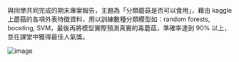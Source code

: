 與同學共同完成的期末專案報告，主題為「分類蘑菇是否可以食用」，藉由 kaggle 上蘑菇的各項外表特徵資料，用以訓練數種分類模型如：random forests, boosting, SVM，最後再將模型實際預測真實的毒蘑菇，準確率達到 90% 以上，並在課堂中獲得最佳人氣獎。

![image](https://github.com/edward19978695/NTHU-STAT/assets/133337791/f9093b89-c34b-4744-96f3-1e470141515b)

